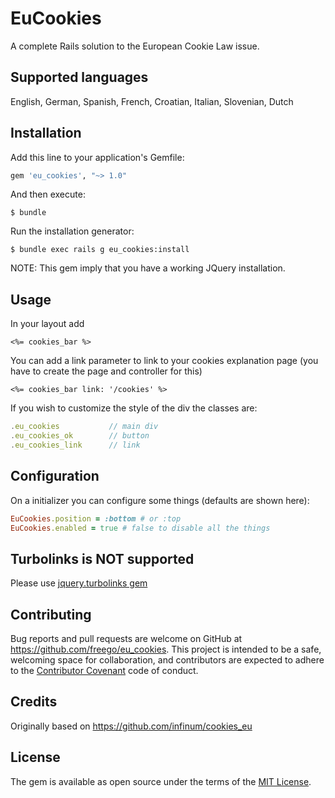 # EuCookies

A complete Rails solution to the European Cookie Law issue.

## Supported languages

English, German, Spanish, French, Croatian, Italian, Slovenian, Dutch

## Installation

Add this line to your application's Gemfile:

```ruby
gem 'eu_cookies', "~> 1.0"
```

And then execute:

    $ bundle

Run the installation generator:

    $ bundle exec rails g eu_cookies:install

NOTE: This gem imply that you have a working JQuery installation.

## Usage

In your layout add

```erb
<%= cookies_bar %>
```

You can add a link parameter to link to your cookies explanation page (you have to create the page and controller for this)

```erb
<%= cookies_bar link: '/cookies' %>
```

If you wish to customize the style of the div the classes are:

```javascript
.eu_cookies           // main div
.eu_cookies_ok        // button
.eu_cookies_link      // link
```

## Configuration

On a initializer you can configure some things (defaults are shown here):

```ruby
EuCookies.position = :bottom # or :top
EuCookies.enabled = true # false to disable all the things
```

## Turbolinks is NOT supported

Please use [jquery.turbolinks gem](https://github.com/kossnocorp/jquery.turbolinks)

## Contributing

Bug reports and pull requests are welcome on GitHub at https://github.com/freego/eu_cookies. This project is intended to be a safe, welcoming space for collaboration, and contributors are expected to adhere to the [Contributor Covenant](contributor-covenant.org) code of conduct.

## Credits

Originally based on https://github.com/infinum/cookies_eu

## License

The gem is available as open source under the terms of the [MIT License](http://opensource.org/licenses/MIT).
